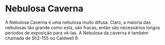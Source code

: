 # Nebulosa Caverna

A Nebulosa Caverna é uma nebulosa muito difusa. Claro, a maioria das nebulosas
tão grande como esta, são fracas, então são necessários longos períodos de
exposição para vê-las. A Nebulosa da caverna é também chamada de Sh2-155 ou
Caldwell 9.
